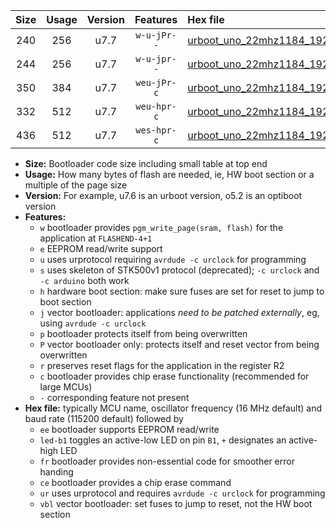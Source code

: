 |Size|Usage|Version|Features|Hex file|
|:-:|:-:|:-:|:-:|:--|
|240|256|u7.7|`w-u-jPr--`|[urboot_uno_22mhz1184_19200bps_led+b5_ur_vbl.hex](https://raw.githubusercontent.com/stefanrueger/urboot.hex/main/boards/uno/fcpu_22mhz1184/19200_bps/urboot_uno_22mhz1184_19200bps_led+b5_ur_vbl.hex)|
|244|256|u7.7|`w-u-jpr--`|[urboot_uno_22mhz1184_19200bps_led+b5_fr_ur_vbl.hex](https://raw.githubusercontent.com/stefanrueger/urboot.hex/main/boards/uno/fcpu_22mhz1184/19200_bps/urboot_uno_22mhz1184_19200bps_led+b5_fr_ur_vbl.hex)|
|350|384|u7.7|`weu-jPr-c`|[urboot_uno_22mhz1184_19200bps_ee_led+b5_fr_ce_ur_vbl.hex](https://raw.githubusercontent.com/stefanrueger/urboot.hex/main/boards/uno/fcpu_22mhz1184/19200_bps/urboot_uno_22mhz1184_19200bps_ee_led+b5_fr_ce_ur_vbl.hex)|
|332|512|u7.7|`weu-hpr-c`|[urboot_uno_22mhz1184_19200bps_ee_led+b5_fr_ce_ur.hex](https://raw.githubusercontent.com/stefanrueger/urboot.hex/main/boards/uno/fcpu_22mhz1184/19200_bps/urboot_uno_22mhz1184_19200bps_ee_led+b5_fr_ce_ur.hex)|
|436|512|u7.7|`wes-hpr-c`|[urboot_uno_22mhz1184_19200bps_ee_led+b5_fr_ce.hex](https://raw.githubusercontent.com/stefanrueger/urboot.hex/main/boards/uno/fcpu_22mhz1184/19200_bps/urboot_uno_22mhz1184_19200bps_ee_led+b5_fr_ce.hex)|

- **Size:** Bootloader code size including small table at top end
- **Usage:** How many bytes of flash are needed, ie, HW boot section or a multiple of the page size
- **Version:** For example, u7.6 is an urboot version, o5.2 is an optiboot version
- **Features:**
  + `w` bootloader provides `pgm_write_page(sram, flash)` for the application at `FLASHEND-4+1`
  + `e` EEPROM read/write support
  + `u` uses urprotocol requiring `avrdude -c urclock` for programming
  + `s` uses skeleton of STK500v1 protocol (deprecated); `-c urclock` and `-c arduino` both work
  + `h` hardware boot section: make sure fuses are set for reset to jump to boot section
  + `j` vector bootloader: applications *need to be patched externally*, eg, using `avrdude -c urclock`
  + `p` bootloader protects itself from being overwritten
  + `P` vector bootloader only: protects itself and reset vector from being overwritten
  + `r` preserves reset flags for the application in the register R2
  + `c` bootloader provides chip erase functionality (recommended for large MCUs)
  + `-` corresponding feature not present
- **Hex file:** typically MCU name, oscillator frequency (16 MHz default) and baud rate (115200 default) followed by
  + `ee` bootloader supports EEPROM read/write
  + `led-b1` toggles an active-low LED on pin `B1`, `+` designates an active-high LED
  + `fr` bootloader provides non-essential code for smoother error handing
  + `ce` bootloader provides a chip erase command
  + `ur` uses urprotocol and requires `avrdude -c urclock` for programming
  + `vbl` vector bootloader: set fuses to jump to reset, not the HW boot section
